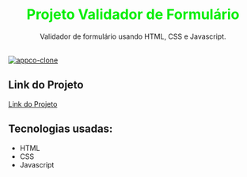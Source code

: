 <h1 align="center"><font color="\green\">Projeto Validador de Formulário</font></h1>
  <p align="center"> Validador de formulário usando HTML, CSS e Javascript.</p>
  <br>
  <a href="" target="_blank"><img src="" alt="appco-clone" border="0"></a>
  <br>
  <h2>Link do Projeto</h2>
  <p><a href="" target="_blank">Link do Projeto</a></p>
  <h2>Tecnologias usadas:</h2>
  <ul>
  <li>HTML</li>
  <li>CSS</li>
  <li>Javascript</li>
  </ul>
